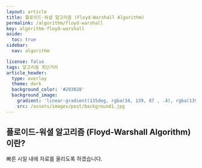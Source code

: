 ```yaml
---
layout: article
title: 플로이드-워셜 알고리즘 (Floyd-Warshall Algorithm)
permalink: /algorithm/floyd-warshall
key: algorithm-floyd-warshall
aside:
  toc: true
sidebar:
  nav: algorithm

license: false
tags: 알고리즘 최단거리
article_header:
  type: overlay
  theme: dark
  background_color: '#203028'
  background_image:
    gradient: 'linear-gradient(135deg, rgba(34, 139, 87 , .4), rgba(139, 34, 139, .4))'
    src: /assets/images/post/background1.jpg
---
```


## 플로이드-워셜 알고리즘 (Floyd-Warshall Algorithm)이란?
<!--more-->

빠른 시일 내에 자료를 올리도록 하겠습니다.